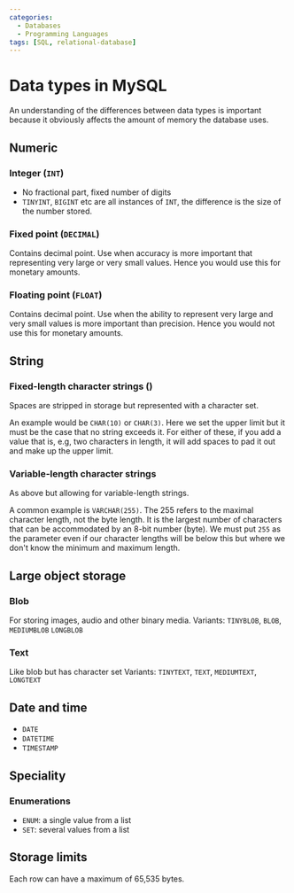 ```yaml
---
categories:
  - Databases
  - Programming Languages
tags: [SQL, relational-database]
---
```


# Data types in MySQL

An understanding of the differences between data types is important because it obviously affects the amount of memory the database uses.

## Numeric

### Integer (`INT`)

- No fractional part, fixed number of digits
- `TINYINT`, `BIGINT` etc are all instances of `INT`, the difference is the size of the number stored.

### Fixed point (`DECIMAL`)

Contains decimal point. Use when accuracy is more important that representing very large or very small values. Hence you would use this for monetary amounts.

### Floating point (`FLOAT`)

Contains decimal point. Use when the ability to represent very large and very small values is more important than precision. Hence you would not use this for monetary amounts.

## String

### Fixed-length character strings ()

Spaces are stripped in storage but represented with a character set.

An example would be `CHAR(10)` or `CHAR(3)`. Here we set the upper limit but it must be the case that no string exceeds it. For either of these, if you add a value that is, e.g, two characters in length, it will add spaces to pad it out and make up the upper limit.

### Variable-length character strings

As above but allowing for variable-length strings.

A common example is `VARCHAR(255)`. The 255 refers to the maximal character length, not the byte length. It is the largest number of characters that can be accommodated by an 8-bit number (byte). We must put `255` as the parameter even if our character lengths will be below this but where we don't know the minimum and maximum length.

## Large object storage

### Blob

For storing images, audio and other binary media.
Variants: `TINYBLOB`, `BLOB`, `MEDIUMBLOB` `LONGBLOB`

### Text

Like blob but has character set
Variants: `TINYTEXT`, `TEXT`, `MEDIUMTEXT`, `LONGTEXT`

## Date and time

- `DATE`
- `DATETIME`
- `TIMESTAMP`

## Speciality

### Enumerations

- `ENUM`: a single value from a list
- `SET`: several values from a list

## Storage limits

Each row can have a maximum of 65,535 bytes.
